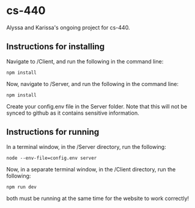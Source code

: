 # cs-440
Alyssa and Karissa's ongoing project for cs-440.

## Instructions for installing

Navigate to /Client, and run the following in the command line:

```
npm install
```

Now, navigate to /Server, and run the following in the command line:

```
npm install
```

Create your config.env file in the Server folder. Note that this will not be synced to github as it contains sensitive information.

## Instructions for running

In a terminal window, in the /Server directory, run the following:
```
node --env-file=config.env server
```

Now, in a separate terminal window, in the /Client directory, run the following:
```
npm run dev
```

both must be running at the same time for the website to work correctly!
